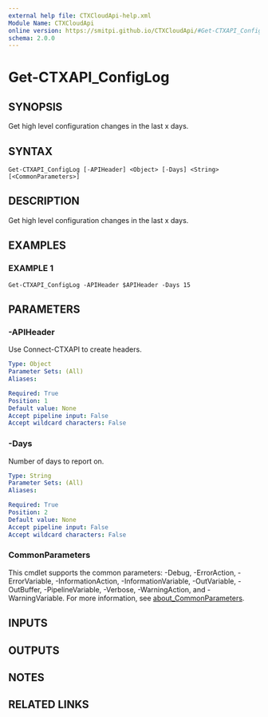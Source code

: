 ```yaml
---
external help file: CTXCloudApi-help.xml
Module Name: CTXCloudApi
online version: https://smitpi.github.io/CTXCloudApi/#Get-CTXAPI_ConfigLog
schema: 2.0.0
---
```


# Get-CTXAPI_ConfigLog

## SYNOPSIS
Get high level configuration changes in the last x days.

## SYNTAX

```
Get-CTXAPI_ConfigLog [-APIHeader] <Object> [-Days] <String> [<CommonParameters>]
```

## DESCRIPTION
Get high level configuration changes in the last x days.

## EXAMPLES

### EXAMPLE 1
```
Get-CTXAPI_ConfigLog -APIHeader $APIHeader -Days 15
```

## PARAMETERS

### -APIHeader
Use Connect-CTXAPI to create headers.

```yaml
Type: Object
Parameter Sets: (All)
Aliases:

Required: True
Position: 1
Default value: None
Accept pipeline input: False
Accept wildcard characters: False
```

### -Days
Number of days to report on.

```yaml
Type: String
Parameter Sets: (All)
Aliases:

Required: True
Position: 2
Default value: None
Accept pipeline input: False
Accept wildcard characters: False
```

### CommonParameters
This cmdlet supports the common parameters: -Debug, -ErrorAction, -ErrorVariable, -InformationAction, -InformationVariable, -OutVariable, -OutBuffer, -PipelineVariable, -Verbose, -WarningAction, and -WarningVariable. For more information, see [about_CommonParameters](http://go.microsoft.com/fwlink/?LinkID=113216).

## INPUTS

## OUTPUTS

## NOTES

## RELATED LINKS
